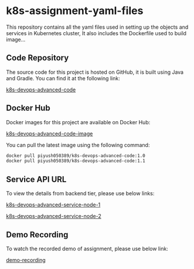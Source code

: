 # k8s-assignment-yaml-files
This repository contains all the yaml files used in setting up the objects and services in Kubernetes cluster, It also includes the Dockerfile used to build image...

## Code Repository

The source code for this project is hosted on GitHub, it is built using Java and Gradle. You can find it at the following link:

[k8s-devops-advanced-code](https://github.com/piyush5989/k8s-devops-advanced-code)

## Docker Hub

Docker images for this project are available on Docker Hub:

[k8s-devops-advanced-code-image](https://hub.docker.com/repository/docker/piyush050389/k8s-devops-advanced-code/general)

You can pull the latest image using the following command:

```bash
docker pull piyush050389/k8s-devops-advanced-code:1.0
docker pull piyush050389/k8s-devops-advanced-code:1.1
```

## Service API URL

To view the details from backend tier, please use below links:

[k8s-devops-advanced-service-node-1](http://35.224.66.2:30080/)

[k8s-devops-advanced-service-node-2](http://34.66.54.97:30080/)

## Demo Recording

To watch the recorded demo of assignment, please use below link:

[demo-recording](https://nagarro-my.sharepoint.com/:v:/r/personal/piyush_yadav_nagarro_com/Documents/Recording-20240602_163306.webm?csf=1&web=1&e=Uf1zJ7&nav=eyJwbGF5YmFja09wdGlvbnMiOnt9LCJyZWZlcnJhbEluZm8iOnsicmVmZXJyYWxBcHAiOiJTdHJlYW1XZWJBcHAiLCJyZWZlcnJhbE1vZGUiOiJtaXMiLCJyZWZlcnJhbFZpZXciOiJwb3N0cm9sbC1jb3B5bGluayIsInJlZmVycmFsUGxheWJhY2tTZXNzaW9uSWQiOiIwZWUwYzFhZS04OTAwLTQ2MjUtYjk2OC1hMWMyYzAwOWRlNzIifX0%3D)
